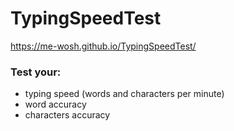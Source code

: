 # TypingSpeedTest
https://me-wosh.github.io/TypingSpeedTest/
### Test your:
* typing speed (words and characters per minute)
* word accuracy
* characters accuracy
